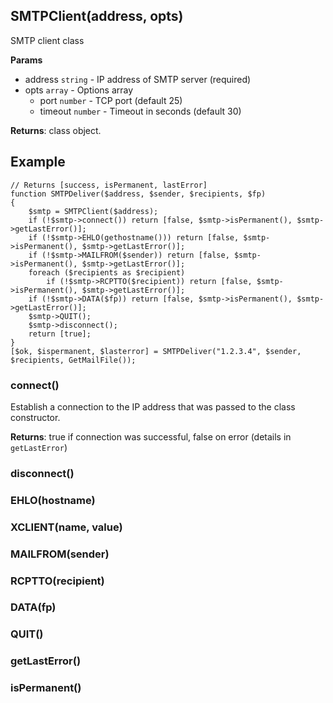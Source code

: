 ## SMTPClient(address, opts)
SMTP client class

**Params**

- address `string` - IP address of SMTP server (required)
- opts `array` - Options array
  - port `number` - TCP port (default 25)
  - timeout `number` - Timeout in seconds (default 30)

**Returns**: class object.

## Example
```
// Returns [success, isPermanent, lastError]
function SMTPDeliver($address, $sender, $recipients, $fp)
{
	$smtp = SMTPClient($address);
	if (!$smtp->connect()) return [false, $smtp->isPermanent(), $smtp->getLastError()];
	if (!$smtp->EHLO(gethostname())) return [false, $smtp->isPermanent(), $smtp->getLastError()];
	if (!$smtp->MAILFROM($sender)) return [false, $smtp->isPermanent(), $smtp->getLastError()];
	foreach ($recipients as $recipient)
		if (!$smtp->RCPTTO($recipient)) return [false, $smtp->isPermanent(), $smtp->getLastError()];
	if (!$smtp->DATA($fp)) return [false, $smtp->isPermanent(), $smtp->getLastError()];
	$smtp->QUIT();
	$smtp->disconnect();
	return [true];
}
[$ok, $ispermanent, $lasterror] = SMTPDeliver("1.2.3.4", $sender, $recipients, GetMailFile());
```

### connect()
Establish a connection to the IP address that was passed to the class constructor.

**Returns**: true if connection was successful, false on error (details in `getLastError`)

### disconnect()
### EHLO(hostname)
### XCLIENT(name, value)
### MAILFROM(sender)
### RCPTTO(recipient)
### DATA(fp)
### QUIT()
### getLastError()
### isPermanent()
